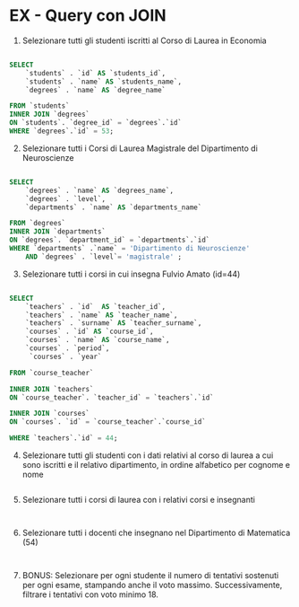 # EX - Query con JOIN

1. Selezionare tutti gli studenti iscritti al Corso di Laurea in Economia

```sql

SELECT
	`students` . `id` AS `students_id`,
	`students` . `name` AS `students_name`,
    `degrees` . `name` AS `degree_name`

FROM `students`
INNER JOIN `degrees`
ON `students`. `degree_id` = `degrees`.`id`
WHERE `degrees`.`id` = 53;

```

2. Selezionare tutti i Corsi di Laurea Magistrale del Dipartimento di
   Neuroscienze

```sql

SELECT
	`degrees` . `name` AS `degrees_name`,
    `degrees` . `level`,
	`departments` . `name` AS `departments_name`

FROM `degrees`
INNER JOIN `departments`
ON `degrees`. `department_id` = `departments`.`id`
WHERE `departments` .`name` = 'Dipartimento di Neuroscienze'
	AND `degrees` . `level`= 'magistrale' ;

```

3. Selezionare tutti i corsi in cui insegna Fulvio Amato (id=44)

```sql

SELECT
	`teachers` . `id`  AS `teacher_id`,
    `teachers` . `name` AS `teacher_name`,
	`teachers` . `surname` AS `teacher_surname`,
    `courses` . `id` AS `course_id`,
	`courses` . `name` AS `course_name`,
    `courses` . `period`,
     `courses` . `year`

FROM `course_teacher`

INNER JOIN `teachers`
ON `course_teacher`. `teacher_id` = `teachers`.`id`

INNER JOIN `courses`
ON `courses`. `id` = `course_teacher`.`course_id`

WHERE `teachers`.`id` = 44;

```

4. Selezionare tutti gli studenti con i dati relativi al corso di laurea a cui sono iscritti e il relativo dipartimento, in ordine alfabetico per cognome e nome

```sql


```

5. Selezionare tutti i corsi di laurea con i relativi corsi e insegnanti

```sql



```

6. Selezionare tutti i docenti che insegnano nel Dipartimento di
   Matematica (54)

```sql



```

7. BONUS: Selezionare per ogni studente il numero di tentativi sostenuti
   per ogni esame, stampando anche il voto massimo. Successivamente,
   filtrare i tentativi con voto minimo 18.

```sql



```
